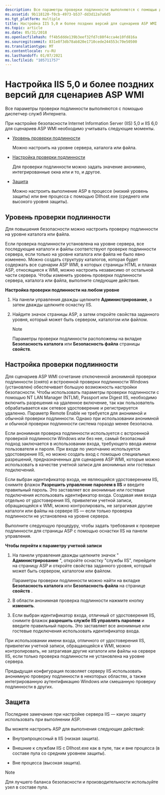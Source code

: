 ```yaml
---
description: Все параметры проверки подлинности выполняются с помощью диспетчер служб Интернета.
ms.assetid: 9b118120-f0cb-4973-b537-dd3d12a7a6d5
ms.tgt_platform: multiple
title: Настройка IIS 5,0 и более поздних версий для сценариев ASP WMI
ms.topic: article
ms.date: 05/31/2018
ms.openlocfilehash: ff4b5ddde139b3eef32fd7c80f4cca4e10fd816a
ms.sourcegitcommit: 831e8f3db78ab820e1710cede244553c70e50500
ms.translationtype: MT
ms.contentlocale: ru-RU
ms.lasthandoff: 01/07/2021
ms.locfileid: "105711757"
---
```

# <a name="configuring-iis-50-and-later-for-wmi-asp-scripting"></a>Настройка IIS 5,0 и более поздних версий для сценариев ASP WMI

Все параметры проверки подлинности выполняются с помощью диспетчер служб Интернета.

При настройке безопасности Internet Information Server (IIS) 5,0 и IIS 6,0 для сценариев ASP WMI необходимо учитывать следующие моменты.

-   [Уровень проверки подлинности](#authentication-level)

    Можно настроить на уровне сервера, каталога или файла.

-   [Настройка проверки подлинности](#authentication-setting)

    Для проверки подлинности можно задать значение анонимно, интегрированные окна или и то, и другое.

-   [Защита](#protection)

    Можно настроить выполнение ASP в процессе (низкий уровень защиты) или вне процесса с помощью Dllhost.exe (среднего или высокого уровня защиты).

## <a name="authentication-level"></a>Уровень проверки подлинности

Для повышения безопасности можно настроить проверку подлинности на уровне каталога или файла.

Если проверка подлинности установлена на уровне сервера, все последующие каталоги и файлы соответствуют проверке подлинности сервера, если только на уровне каталога или файла не было явно изменено. Можно создать структуру каталогов, которая будет содержать все сценарии ASP WMI, в которых страницы HTML и планах ASP, относящиеся к WMI, можно настроить независимо от остальной части сервера. Чтобы изменить уровень проверки подлинности сервера, каталога или файла, выполните следующие действия.

**Настройка проверки подлинности на любом уровне**

1.  На панели управления дважды щелкните **Администрирование**, а затем дважды щелкните оснастку IIS.

2.  Найдите значок страницы ASP, а затем откройте свойства заданного уровня, который может быть сервером, каталогом или файлом.

    > [!Note]  
    > Параметры проверки подлинности расположены на вкладке **Безопасность каталога** или **Безопасность файла** страницы **свойств**.

     

## <a name="authentication-setting"></a>Настройка проверки подлинности

Для сценариев ASP WMI сочетание отключенной анонимной проверки подлинности (снято) и встроенной проверки подлинности Windows (установлен) обеспечивает большую возможность настройки безопасности. Чтобы использовать параметры проверки подлинности с помощью NT LAN Manager (NTLM), Passport или Digest IIS, необходимо включить разрешения на удаленное включение, так как пользователь обрабатывается как сетевое удостоверение и регистрируется удаленно. Параметр Remote Enable не требуется для анонимной и обычной проверки подлинности. Однако при использовании анонимной и обычной проверки подлинности система гораздо менее безопасна.

Если анонимная проверка подлинности используется с встроенной проверкой подлинности Windows или без нее, самый безопасный подход заключается в использовании входа, требующего ввода имени пользователя и пароля. При входе по умолчанию используется удостоверение IIS, но можно создать вход с помощью специальных разрешений, предназначенных для сценариев ASP WMI, которые можно использовать в качестве учетной записи для анонимных или гостевых подключений.

Если выбран идентификатор входа, не являющийся удостоверением IIS, снимите флажок **Разрешить управление паролем в IIS** и введите правильный пароль. Это заставляет все анонимные или гостевые подключения использовать идентификатор входа. Создавая имя входа отдельно от удостоверения IIS, привилегии учетной записи, обращающейся к WMI, можно контролировать, не затрагивая другие каталоги или файлы на сервере IIS — если только проверка подлинности не установлена на уровне сервера.

Выполните следующую процедуру, чтобы задать требования к проверке подлинности для страницы ASP с помощью оснастки IIS на панели управления.

**Чтобы перейти к параметру учетной записи**

1.  На панели управления дважды щелкните значок " **Администрирование** ", откройте оснастку "службы IIS", перейдите на страницу ASP и откройте свойства заданного уровня, который может быть сервером, каталогом или файлом.

    Параметры проверки подлинности можно найти на вкладке **Безопасность каталога** или **Безопасность файла** на странице **свойств** .

2.  В области анонимная проверка подлинности нажмите кнопку **изменить**.

3.  Если выбран идентификатор входа, отличный от удостоверения IIS, снимите флажок **разрешить службе IIS управлять паролем** и введите правильный пароль. Это заставляет все анонимные или гостевые подключения использовать идентификатор входа.

При использовании имени входа, отличного от удостоверения IIS, привилегии учетной записи, обращающейся к WMI, можно контролировать, не затрагивая другие каталоги или файлы на сервере IIS, если только проверка подлинности не установлена на уровне сервера.

Предыдущая конфигурация позволяет серверу IIS использовать анонимную проверку подлинности в некоторых областях, а также интегрированную аутентификацию Windows или смешанную проверку подлинности в других.

## <a name="protection"></a>Защита

Последнее замечание при настройке сервера IIS — какую защиту использовать при выполнении ASP.

Вы можете настроить ASP для выполнения следующих действий:

-   Внутрипроцессный в IIS (низкая защита).

-   Внешние к службам IIS с Dllhost.exe как в пуле, так и вне процесса (в составе пула со средним уровнем защиты).

-   Вне процесса (высокая защита).

> [!Note]  
> Для лучшего баланса безопасности и производительности используйте узел в составе пула.

 

 

 



